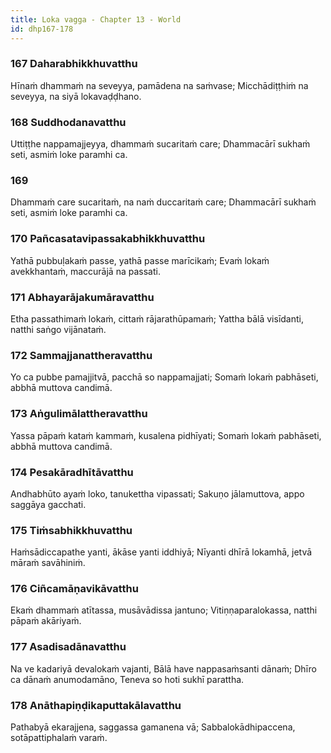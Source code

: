 ```yaml
---
title: Loka vagga - Chapter 13 - World
id: dhp167-178
---
```


### 167 Daharabhikkhuvatthu

Hīnaṁ dhammaṁ na seveyya,
pamādena na saṁvase;
Micchādiṭṭhiṁ na seveyya,
na siyā lokavaḍḍhano.

### 168 Suddhodanavatthu

Uttiṭṭhe nappamajjeyya,
dhammaṁ sucaritaṁ care;
Dhammacārī sukhaṁ seti,
asmiṁ loke paramhi ca.

### 169

Dhammaṁ care sucaritaṁ,
na naṁ duccaritaṁ care;
Dhammacārī sukhaṁ seti,
asmiṁ loke paramhi ca.

### 170 Pañcasatavipassakabhikkhuvatthu

Yathā pubbuḷakaṁ passe,
yathā passe marīcikaṁ;
Evaṁ lokaṁ avekkhantaṁ,
maccurājā na passati.

### 171 Abhayarājakumāravatthu

Etha passathimaṁ lokaṁ,
cittaṁ rājarathūpamaṁ;
Yattha bālā visīdanti,
natthi saṅgo vijānataṁ.

### 172 Sammajjanattheravatthu

Yo ca pubbe pamajjitvā,
pacchā so nappamajjati;
Somaṁ lokaṁ pabhāseti,
abbhā muttova candimā.

### 173 Aṅgulimālattheravatthu

Yassa pāpaṁ kataṁ kammaṁ,
kusalena pidhīyati;
Somaṁ lokaṁ pabhāseti,
abbhā muttova candimā.

### 174 Pesakāradhītāvatthu

Andhabhūto ayaṁ loko,
tanukettha vipassati;
Sakuṇo jālamuttova,
appo saggāya gacchati.

### 175 Tiṁsabhikkhuvatthu

Haṁsādiccapathe yanti,
ākāse yanti iddhiyā;
Nīyanti dhīrā lokamhā,
jetvā māraṁ savāhiniṁ.

### 176 Ciñcamāṇavikāvatthu

Ekaṁ dhammaṁ atītassa,
musāvādissa jantuno;
Vitiṇṇaparalokassa,
natthi pāpaṁ akāriyaṁ.

### 177 Asadisadānavatthu

Na ve kadariyā devalokaṁ vajanti,
Bālā have nappasaṁsanti dānaṁ;
Dhīro ca dānaṁ anumodamāno,
Teneva so hoti sukhī parattha.

### 178 Anāthapiṇḍikaputtakālavatthu

Pathabyā ekarajjena,
saggassa gamanena vā;
Sabbalokādhipaccena,
sotāpattiphalaṁ varaṁ.